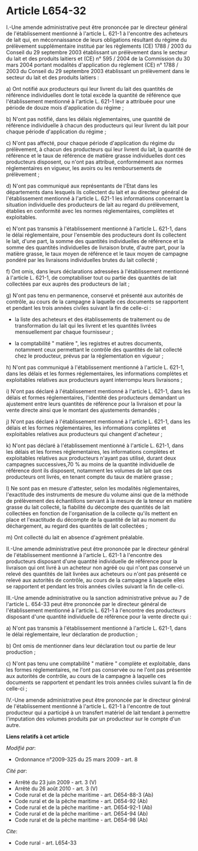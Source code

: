 # Article L654-32

I.-Une amende administrative peut être prononcée par le directeur général de l'établissement mentionné à l'article L. 621-1 à
l'encontre des acheteurs de lait qui, en méconnaissance de leurs obligations résultant du régime du prélèvement
supplémentaire institué par les règlements (CE) 1788 / 2003 du Conseil du 29 septembre 2003 établissant un prélèvement dans
le secteur du lait et des produits laitiers et (CE) n° 595 / 2004 de la Commission du 30 mars 2004 portant modalités
d'application du règlement (CE) n° 1788 / 2003 du Conseil du 29 septembre 2003 établissant un prélèvement dans le secteur du
lait et des produits laitiers : 

a) Ont notifié aux producteurs qui leur livrent du lait des quantités de référence individuelles dont le total excède la
quantité de référence que l'établissement mentionné à l'article L. 621-1 leur a attribuée pour une période de douze mois
d'application du régime ; 

b) N'ont pas notifié, dans les délais réglementaires, une quantité de référence individuelle à chacun des producteurs qui
leur livrent du lait pour chaque période d'application du régime ; 

c) N'ont pas affecté, pour chaque période d'application du régime du prélèvement, à chacun des producteurs qui leur livrent
du lait, la quantité de référence et le taux de référence de matière grasse individuelles dont ces producteurs disposent, ou
n'ont pas attribué, conformément aux normes réglementaires en vigueur, les avoirs ou les remboursements de prélèvement ; 

d) N'ont pas communiqué aux représentants de l'Etat dans les départements dans lesquels ils collectent du lait et au
directeur général de l'établissement mentionné à l'article L. 621-1 les informations concernant la situation individuelle des
producteurs de lait au regard du prélèvement, établies en conformité avec les normes réglementaires, complètes et
exploitables. 

e) N'ont pas transmis à l'établissement mentionné à l'article L. 621-1, dans le délai réglementaire, pour l'ensemble des
producteurs dont ils collectent le lait, d'une part, la somme des quantités individuelles de référence et la somme des
quantités individuelles de livraison brute, d'autre part, pour la matière grasse, le taux moyen de référence et le taux moyen
de campagne pondéré par les livraisons individuelles brutes du lait collecté ; 

f) Ont omis, dans leurs déclarations adressées à l'établissement mentionné à l'article L. 621-1, de comptabiliser tout ou
partie des quantités de lait collectées par eux auprès des producteurs de lait ; 

g) N'ont pas tenu en permanence, conservé et présenté aux autorités de contrôle, au cours de la campagne à laquelle ces
documents se rapportent et pendant les trois années civiles suivant la fin de celle-ci :

- la liste des acheteurs et des établissements de traitement ou de transformation du lait qui les livrent et les quantités
livrées mensuellement par chaque fournisseur ;

- la comptabilité " matière ", les registres et autres documents, notamment ceux permettant le contrôle des quantités de lait
collecté chez le producteur, prévus par la réglementation en vigueur ; 

h) N'ont pas communiqué à l'établissement mentionné à l'article L. 621-1, dans les délais et les formes réglementaires, les
informations complètes et exploitables relatives aux producteurs ayant interrompu leurs livraisons ; 

i) N'ont pas déclaré à l'établissement mentionné à l'article L. 621-1, dans les délais et formes réglementaires, l'identité
des producteurs demandant un ajustement entre leurs quantités de référence pour la livraison et pour la vente directe ainsi
que le montant des ajustements demandés ; 

j) N'ont pas déclaré à l'établissement mentionné à l'article L. 621-1, dans les délais et les formes réglementaires, les
informations complètes et exploitables relatives aux producteurs qui changent d'acheteur ; 

k) N'ont pas déclaré à l'établissement mentionné à l'article L. 621-1, dans les délais et les formes réglementaires, les
informations complètes et exploitables relatives aux producteurs n'ayant pas utilisé, durant deux campagnes successives,70 %
au moins de la quantité individuelle de référence dont ils disposent, notamment les volumes de lait que ces producteurs ont
livrés, en tenant compte du taux de matière grasse ; 

l) Ne sont pas en mesure d'attester, selon les modalités réglementaires, l'exactitude des instruments de mesure du volume
ainsi que de la méthode de prélèvement des échantillons servant à la mesure de la teneur en matière grasse du lait collecté,
la fiabilité du décompte des quantités de lait collectées en fonction de l'organisation de la collecte qu'ils mettent en
place et l'exactitude du décompte de la quantité de lait au moment du déchargement, au regard des quantités de lait
collectées ; 

m) Ont collecté du lait en absence d'agrément préalable. 

II.-Une amende administrative peut être prononcée par le directeur général de l'établissement mentionné à l'article L. 621-1
à l'encontre des producteurs disposant d'une quantité individuelle de référence pour la livraison qui ont livré à un acheteur
non agréé ou qui n'ont pas conservé un relevé des quantités de lait livrées aux acheteurs ou n'ont pas présenté ce relevé aux
autorités de contrôle, au cours de la campagne à laquelle elles se rapportent et pendant les trois années civiles suivant la
fin de celle-ci. 

III.-Une amende administrative ou la sanction administrative prévue au 7 de l'article L. 654-33 peut être prononcée par le
directeur général de l'établissement mentionné à l'article L. 621-1 à l'encontre des producteurs disposant d'une quantité
individuelle de référence pour la vente directe qui : 

a) N'ont pas transmis à l'établissement mentionné à l'article L. 621-1, dans le délai réglementaire, leur déclaration de
production ; 

b) Ont omis de mentionner dans leur déclaration tout ou partie de leur production ; 

c) N'ont pas tenu une comptabilité " matière " complète et exploitable, dans les formes réglementaires, ne l'ont pas
conservée ou ne l'ont pas présentée aux autorités de contrôle, au cours de la campagne à laquelle ces documents se rapportent
et pendant les trois années civiles suivant la fin de celle-ci ; 

IV.-Une amende administrative peut être prononcée par le directeur général de l'établissement mentionné à l'article L. 621-1
à l'encontre de tout producteur qui a participé à un transfert matériel de lait tendant à permettre l'imputation des volumes
produits par un producteur sur le compte d'un autre.

**Liens relatifs à cet article**

_Modifié par_:

  - Ordonnance n°2009-325 du 25 mars 2009 - art. 8

_Cité par_:

  - Arrêté du 23 juin 2009 - art. 3 (V)
  - Arrêté du 26 août 2010 - art. 3 (V)
  - Code rural et de la pêche maritime - art. D654-88-3 (Ab)
  - Code rural et de la pêche maritime - art. D654-92 (Ab)
  - Code rural et de la pêche maritime - art. D654-92-1 (Ab)
  - Code rural et de la pêche maritime - art. D654-94 (Ab)
  - Code rural et de la pêche maritime - art. D654-98 (Ab)

_Cite_:

  - Code rural - art. L654-33
